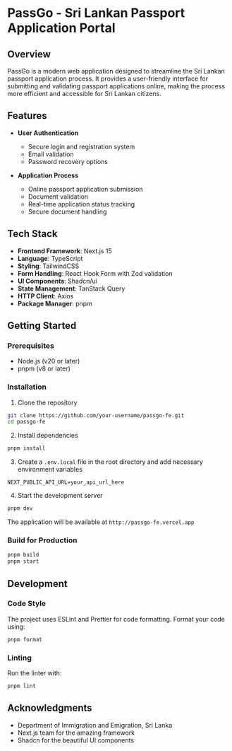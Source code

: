 # PassGo - Sri Lankan Passport Application Portal

## Overview

PassGo is a modern web application designed to streamline the Sri Lankan passport application process. It provides a user-friendly interface for submitting and validating passport applications online, making the process more efficient and accessible for Sri Lankan citizens.

## Features

- **User Authentication**

  - Secure login and registration system
  - Email validation
  - Password recovery options

- **Application Process**
  - Online passport application submission
  - Document validation
  - Real-time application status tracking
  - Secure document handling

## Tech Stack

- **Frontend Framework**: Next.js 15
- **Language**: TypeScript
- **Styling**: TailwindCSS
- **Form Handling**: React Hook Form with Zod validation
- **UI Components**: Shadcn/ui
- **State Management**: TanStack Query
- **HTTP Client**: Axios
- **Package Manager**: pnpm

## Getting Started

### Prerequisites

- Node.js (v20 or later)
- pnpm (v8 or later)

### Installation

1. Clone the repository

```bash
git clone https://github.com/your-username/passgo-fe.git
cd passgo-fe
```

2. Install dependencies

```bash
pnpm install
```

3. Create a `.env.local` file in the root directory and add necessary environment variables

```env
NEXT_PUBLIC_API_URL=your_api_url_here
```

4. Start the development server

```bash
pnpm dev
```

The application will be available at `http://passgo-fe.vercel.app`

### Build for Production

```bash
pnpm build
pnpm start
```

## Development

### Code Style

The project uses ESLint and Prettier for code formatting. Format your code using:

```bash
pnpm format
```

### Linting

Run the linter with:

```bash
pnpm lint
```

## Acknowledgments

- Department of Immigration and Emigration, Sri Lanka
- Next.js team for the amazing framework
- Shadcn for the beautiful UI components
